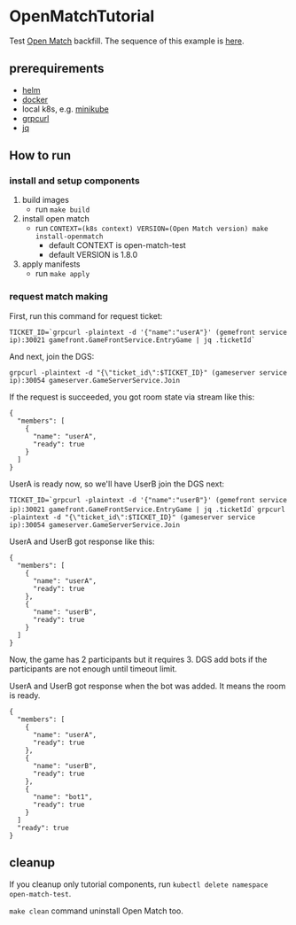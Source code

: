 # OpenMatchTutorial
Test [Open Match](https://github.com/googleforgames/open-match) backfill.
The sequence of this example is [here](seq.md).

## prerequirements
- [helm](https://helm.sh/)
- [docker](https://www.docker.com/)
- local k8s, e.g. [minikube](https://minikube.sigs.k8s.io/)
- [grpcurl](https://github.com/fullstorydev/grpcurl)
- [jq](https://jqlang.github.io/jq/)

## How to run
### install and setup components
1. build images
    - run `make build`
2. install open match
    - run `CONTEXT=(k8s context) VERSION=(Open Match version) make install-openmatch`
      - default CONTEXT is open-match-test
      - default VERSION is 1.8.0
3. apply manifests
    - run `make apply`

### request match making
First, run this command for request ticket:

`` TICKET_ID=`grpcurl -plaintext -d '{"name":"userA"}' (gemefront service ip):30021 gamefront.GameFrontService.EntryGame | jq .ticketId` ``

And next, join the DGS:

`grpcurl -plaintext -d "{\"ticket_id\":$TICKET_ID}" (gameserver service ip):30054 gameserver.GameServerService.Join`

If the request is succeeded, you got room state via stream like this:


```
{
  "members": [
    {
      "name": "userA",
      "ready": true
    }
  ]
}
```

UserA is ready now, so we'll have UserB join the DGS next:

`` TICKET_ID=`grpcurl -plaintext -d '{"name":"userB"}' (gemefront service ip):30021 gamefront.GameFrontService.EntryGame | jq .ticketId` ``
`grpcurl -plaintext -d "{\"ticket_id\":$TICKET_ID}" (gameserver service ip):30054 gameserver.GameServerService.Join`

UserA and UserB got response like this:

```
{
  "members": [
    {
      "name": "userA",
      "ready": true
    },
    {
      "name": "userB",
      "ready": true
    }
  ]
}
```

Now, the game has 2 participants but it requires 3. DGS add bots if the participants are not enough until timeout limit.

UserA and UserB got response when the bot was added. It means the room is ready.
```
{
  "members": [
    {
      "name": "userA",
      "ready": true
    },
    {
      "name": "userB",
      "ready": true
    },
    {
      "name": "bot1",
      "ready": true
    }
  ]
  "ready": true
}
```

## cleanup
If you cleanup only tutorial components, run `kubectl delete namespace open-match-test`.

`make clean` command uninstall Open Match too.

